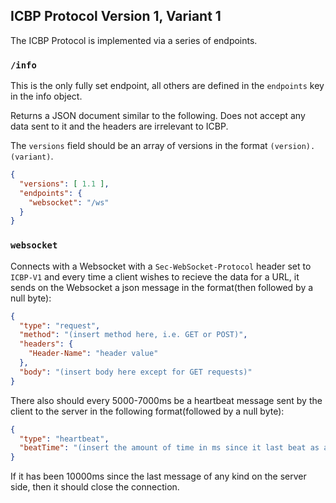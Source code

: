 ## ICBP Protocol Version 1, Variant 1

The ICBP Protocol is implemented via a series of endpoints.

### `/info`
This is the only fully set endpoint, all others are defined in the `endpoints` key in the info object.

Returns a JSON document similar to the following. Does not accept any data sent to it and the headers are irrelevant to ICBP.

The `versions` field should be an array of versions in the format `(version).(variant)`.

```json
{
  "versions": [ 1.1 ],
  "endpoints": {
    "websocket": "/ws"
  }
}
```

### `websocket`
Connects with a Websocket with a `Sec-WebSocket-Protocol` header set to `ICBP-V1` and every time a client wishes to recieve the data for a URL, it sends on the Websocket a json message in the format(then followed by a null byte):
```json
{
  "type": "request",
  "method": "(insert method here, i.e. GET or POST)",
  "headers": {
    "Header-Name": "header value"
  },
  "body": "(insert body here except for GET requests)"
}
```
There also should every 5000-7000ms be a heartbeat message sent by the client to the server in the following format(followed by a null byte):
```json
{
  "type": "heartbeat",
  "beatTime": "(insert the amount of time in ms since it last beat as a number)"
}
```
If it has been 10000ms since the last message of any kind on the server side, then it should close the connection.
